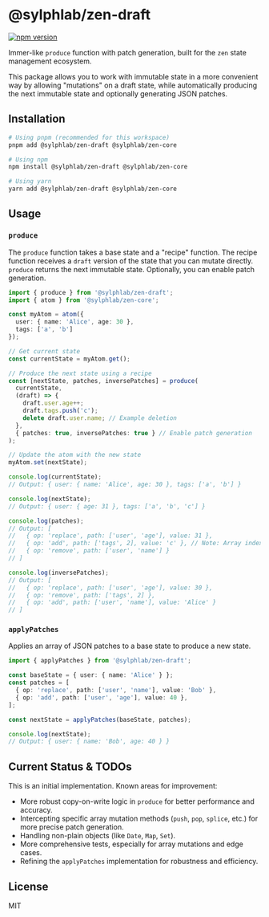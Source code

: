 # @sylphlab/zen-draft

[![npm version](https://img.shields.io/npm/v/@sylphlab/zen-draft)](https://www.npmjs.com/package/@sylphlab/zen-draft)

Immer-like `produce` function with patch generation, built for the `zen` state management ecosystem.

This package allows you to work with immutable state in a more convenient way by allowing "mutations" on a draft state, while automatically producing the next immutable state and optionally generating JSON patches.

## Installation

```bash
# Using pnpm (recommended for this workspace)
pnpm add @sylphlab/zen-draft @sylphlab/zen-core

# Using npm
npm install @sylphlab/zen-draft @sylphlab/zen-core

# Using yarn
yarn add @sylphlab/zen-draft @sylphlab/zen-core
```

## Usage

### `produce`

The `produce` function takes a base state and a "recipe" function. The recipe function receives a `draft` version of the state that you can mutate directly. `produce` returns the next immutable state. Optionally, you can enable patch generation.

```typescript
import { produce } from '@sylphlab/zen-draft';
import { atom } from '@sylphlab/zen-core';

const myAtom = atom({
  user: { name: 'Alice', age: 30 },
  tags: ['a', 'b']
});

// Get current state
const currentState = myAtom.get();

// Produce the next state using a recipe
const [nextState, patches, inversePatches] = produce(
  currentState,
  (draft) => {
    draft.user.age++;
    draft.tags.push('c');
    delete draft.user.name; // Example deletion
  },
  { patches: true, inversePatches: true } // Enable patch generation
);

// Update the atom with the new state
myAtom.set(nextState);

console.log(currentState);
// Output: { user: { name: 'Alice', age: 30 }, tags: ['a', 'b'] }

console.log(nextState);
// Output: { user: { age: 31 }, tags: ['a', 'b', 'c'] }

console.log(patches);
// Output: [
//   { op: 'replace', path: ['user', 'age'], value: 31 },
//   { op: 'add', path: ['tags', 2], value: 'c' }, // Note: Array index for push
//   { op: 'remove', path: ['user', 'name'] }
// ]

console.log(inversePatches);
// Output: [
//   { op: 'replace', path: ['user', 'age'], value: 30 },
//   { op: 'remove', path: ['tags', 2] },
//   { op: 'add', path: ['user', 'name'], value: 'Alice' }
// ]
```

### `applyPatches`

Applies an array of JSON patches to a base state to produce a new state.

```typescript
import { applyPatches } from '@sylphlab/zen-draft';

const baseState = { user: { name: 'Alice' } };
const patches = [
  { op: 'replace', path: ['user', 'name'], value: 'Bob' },
  { op: 'add', path: ['user', 'age'], value: 40 },
];

const nextState = applyPatches(baseState, patches);

console.log(nextState);
// Output: { user: { name: 'Bob', age: 40 } }
```

## Current Status & TODOs

This is an initial implementation. Known areas for improvement:
*   More robust copy-on-write logic in `produce` for better performance and accuracy.
*   Intercepting specific array mutation methods (`push`, `pop`, `splice`, etc.) for more precise patch generation.
*   Handling non-plain objects (like `Date`, `Map`, `Set`).
*   More comprehensive tests, especially for array mutations and edge cases.
*   Refining the `applyPatches` implementation for robustness and efficiency.

## License

MIT